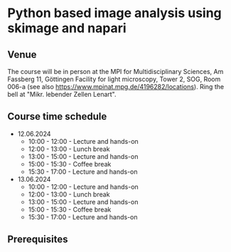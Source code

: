 # Python based image analysis using skimage and napari
## Venue
The course will be in person at the MPI for Multidisciplinary Sciences, Am Fassberg 11, Göttingen
Facility for light microscopy, Tower 2, SOG, Room 006-a (see also https://www.mpinat.mpg.de/4196282/locations).
Ring the bell at "Mikr. lebender Zellen Lenart".

## Course time schedule
* 12.06.2024
  * 10:00 - 12:00 - Lecture and hands-on
  * 12:00 - 13:00 - Lunch break
  * 13:00 - 15:00 - Lecture and hands-on
  * 15:00 - 15:30 - Coffee break
  * 15:30 - 17:00 - Lecture and hands-on
* 13.06.2024
  * 10:00 - 12:00 - Lecture and hands-on
  * 12:00 - 13:00 - Lunch break
  * 13:00 - 15:00 - Lecture and hands-on
  * 15:00 - 15:30 - Coffee break
  * 15:30 - 17:00 - Lecture and hands-on 

## Prerequisites
